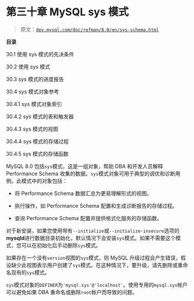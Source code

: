 # 第三十章 MySQL sys 模式

> 原文：[`dev.mysql.com/doc/refman/8.0/en/sys-schema.html`](https://dev.mysql.com/doc/refman/8.0/en/sys-schema.html)

**目录**

30.1 使用 sys 模式的先决条件

30.2 使用 sys 模式

30.3 sys 模式的进度报告

30.4 sys 模式对象参考

30.4.1 sys 模式对象索引

30.4.2 sys 模式的表和触发器

30.4.3 sys 模式的视图

30.4.4 sys 模式的存储过程

30.4.5 sys 模式的存储函数

MySQL 8.0 包括`sys`模式，这是一组对象，帮助 DBA 和开发人员解释 Performance Schema 收集的数据。`sys`模式对象可用于典型的调优和诊断用例。此模式中的对象包括：

+   将 Performance Schema 数据汇总为更易理解形式的视图。

+   执行操作，如 Performance Schema 配置和生成诊断报告的存储过程。

+   查询 Performance Schema 配置并提供格式化服务的存储函数。

对于新安装，如果您使用带有`--initialize`或`--initialize-insecure`选项的**mysqld**进行数据目录初始化，默认情况下会安装`sys`模式。如果不需要这个模式，您可以在初始化后手动删除`sys`模式。

如果存在一个没有`version`视图的`sys`模式，则 MySQL 升级过程会产生错误，假设缺少此视图表示用户创建了`sys`模式。在这种情况下，要升级，请先删除或重命名现有的`sys`模式。

`sys`模式对象的`DEFINER`为`'mysql.sys'@'localhost'`。使用专用的`mysql.sys`帐户可以避免如果 DBA 重命名或删除`root`帐户而导致的问题。

